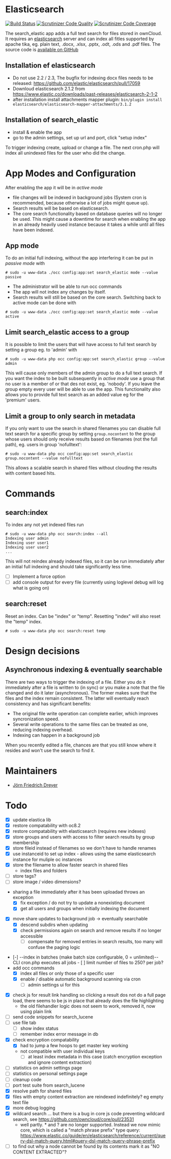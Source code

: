 # Elasticsearch

[![Build Status](https://secure.travis-ci.org/owncloud/search_elastic.png)](http://travis-ci.org/owncloud/search_elastic)
[![Scrutinizer Code Quality](https://scrutinizer-ci.com/g/owncloud/search_elastic/badges/quality-score.png)](https://scrutinizer-ci.com/g/owncloud/search_elastic/)
[![Scrutinizer Code Coverage](https://scrutinizer-ci.com/g/owncloud/search_elastic/badges/coverage.png)](https://scrutinizer-ci.com/g/owncloud/search_elastic/)

The search_elastic app adds a full text search for files stored in ownCloud. It requires an
[elasticsearch](http://www.elasticsearch.org) server and can index all fitles supported by
 apache tika, eg. plain text, .docx, .xlsx, .pptx, .odt, .ods and .pdf files. The source
code is [available on GitHub](https://github.com/owncloud/search_elastic)

## Installation ef elasticsearch
- Do not use 2.2 / 2.3, The bugfix for indexing docx files needs to be released: https://github.com/elastic/elasticsearch/pull/17059 
- Downloud elasticsearch 2.1.2 from https://www.elastic.co/downloads/past-releases/elasticsearch-2-1-2
- after installation install attachments mapper plugin: `bin/plugin install elasticsearch/elasticsearch-mapper-attachments/3.1.2`

## Installation of search_elastic
- install & enable the app
- go to the admin settings, set up url and port, click "setup index"  

To trigger indexing create, upload or change a file. The next cron.php will index all unindexed files for the user who did the change.

# App Modes and Configuration

After enabling the app it will be in *active mode*
- file changes will be indexed in background jobs (System
  cron is recommended, because otherwise a lot of jobs might queue up).
- Search results will be based on elasticsearch.
- The core search functionality based on database queries will no longer be used.
This might cause a downtime for search when enabling the app in an
already heavily used instance because it takes a while until all files
have been indexed.

## App mode

To do an initial full indexing, without the app interfering it can
be put in *passive mode* with 
```
# sudo -u www-data ./occ config:app:set search_elastic mode --value passive
```
- The administrator will be able to run occ commands
- The app will not index any changes by itself.
- Search results will still be based on the core search.
Switching back to active mode can be done with
```
# sudo -u www-data ./occ config:app:set search_elastic mode --value active
```

## Limit search_elastic access to a group

It is possible to limit the users that will have access to full text
search by setting a group eg. to 'admin' with
```
# sudo -u www-data php occ config:app:set search_elastic group --value admin
```
This will cause only members of the admin group to do a full text search.
If you want the index to be built subsequently in *active mode* use a 
group that no user is a member of or that des not exist, eg. 'nobody'.
If you leave the group empty every user will be able to use the app.
This functionality also allows you to provide full text search as an 
added value eg for the 'premium' users.

## Limit a group to only search in metadata

If you only want to use the search in shared filenames you can disable
full text search for a specific group by setting `group.nocontent` to the
group whose users should only receive results based on filenames (not the
full path), eg. users in group 'nofulltext':
```
# sudo -u www-data php occ config:app:set search_elastic group.nocontent --value nofulltext
```
This allows a scalable search in shared files without clouding the
results with content based hits. 


# Commands

## search:index
To index any not yet indexed files run
```
# sudo -u www-data php occ search:index --all
Indexing user admin
Indexing user user1
Indexing user user2
...
```

This will not reindex already indexed files, so it can be run immediately
after an initial full indexing and should take significantly less time.

- [ ] Implement a force option
- [ ] add console output for every file (currently using loglevel debug
      will log what is going on)

## search:reset
Reset an index. Can be "index" or "temp". Resetting "index" will also reset the "temp" index.
```
# sudo -u www-data php occ search:reset temp
```

# Design decisions

## Asynchronous indexing & eventually searchable

There are two ways to trigger the indexing of a file. Either you do it immediately after a file is written to (in sync)
or you make a note that the file changed and do it later (asynchronous). The former makes sure that the files and the
index remain consistent. The latter will eventually reach consistency and has significant benefits:

* The original file write operation can complete earlier, which improves syncronization speed.
* Several write operations to the same files can be treated as one, reducing indexing overhead.
* Indexing can happen in a background job

When you recently edited a file, chances are that you still know where it resides and won't use the search to find it.

# Maintainers

* [Jörn Friedrich Dreyer](https://github.com/butonic)

# Todo

- [x] update elastica lib
- [x] restore compatability with oc8.2
- [x] restore compatability with elasticsearch (requires new indexes)
- [x] store groups and users with access to filter search results by group membership
- [x] store fileid instead of filenames so we don't have to handle renames 
- [x] use instanceid to set up index - allows using the same elasticsearch instance for muliple oc instances
- [x] store the filename to allow faster search in shared files
  - index files and folders
- [ ] store tags?
- [ ] store image / video dimensions?
- sharing a file immediately after it has been uploadad throws an exception
  - [x] fix exception / do not try to update a nonexisting document
  - [x] get all users and groups when initially indexing the document
- [x] move share updates to background job -> eventually searchable
  - [x] descend subdirs when updating
  - [x] check permissions again on search and remove results if no longer accessible
    - [ ] compensate for removed entries in search results, too many will confuse the paging logic
- [-] --index in batches (make batch size configurable, 0 = unlimited)--
      CLI cron.php executes all jobs
      - [ ] limit number of files to 250? per job?
- add occ commands
  - [x] index all files or only those of a specific user
  - [x] enable / disable automatic background scanning via cron
    - [ ] admin settings ui for this 
- [x] check js for result link handling so clicking a result dos not do a full page load, there seems to be js in place that already does the file highlighting
     - the old filehandler logic does not seem to work, removed it, now using plain link
- [ ] send code snippets for search_lucene
- [ ] use file tab
  - [ ] show index status
  - [ ] remember index error message in db
- [x] check encryption compatability
  - [x] had to jump a few hoops to get master key working
  - not compatible with user individual keys
    - [ ] at least index metadata in this case (catch encryption exception and ignore content extraction)
- [ ] statistics on admin settings page
- [ ] statistics on personal settings page
- [ ] cleanup code
- [ ] port test suite from search_lucene
- [x] resolve path for shared files
- [x] files with empty content extraction are reindexed indefinitely? eg empty text file
- [x] more debug logging
- [x] wildcard search ... but there is a bug in core js code preventing wildcard search, see https://github.com/owncloud/core/pull/23531
  - well partly. * and ? are no longer supported. Instead we now mimic core, which is called a "match phrase prefix" type query: https://www.elastic.co/guide/en/elasticsearch/reference/current/query-dsl-match-query.html#query-dsl-match-query-phrase-prefix
- [ ] to find out why a node cannot be found by its contents mark it as "NO CONTENT EXTRACTED"? 
